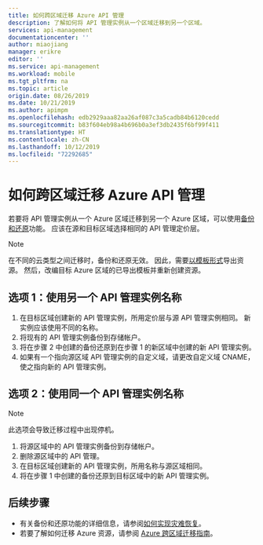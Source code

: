 ```yaml
---
title: 如何跨区域迁移 Azure API 管理
description: 了解如何将 API 管理实例从一个区域迁移到另一个区域。
services: api-management
documentationcenter: ''
author: miaojiang
manager: erikre
editor: ''
ms.service: api-management
ms.workload: mobile
ms.tgt_pltfrm: na
ms.topic: article
origin.date: 08/26/2019
ms.date: 10/21/2019
ms.author: apimpm
ms.openlocfilehash: edb2929aaa82aa26af087c3a5cadb84b6120cedd
ms.sourcegitcommit: b83f604eb98a4b696b0a3ef3db2435f6bf99f411
ms.translationtype: HT
ms.contentlocale: zh-CN
ms.lasthandoff: 10/12/2019
ms.locfileid: "72292685"
---
```

# <a name="how-to-migrate-azure-api-management-across-regions"></a>如何跨区域迁移 Azure API 管理
若要将 API 管理实例从一个 Azure 区域迁移到另一个 Azure 区域，可以使用[备份和还原](api-management-howto-disaster-recovery-backup-restore.md)功能。 应该在源和目标区域选择相同的 API 管理定价层。 

> [!NOTE]
> 在不同的云类型之间迁移时，备份和还原无效。 因此，需要[以模板形式](https://docs.microsoft.com/azure/azure-resource-manager/manage-resource-groups-portal#export-resource-groups-to-templates)导出资源。 然后，改编目标 Azure 区域的已导出模板并重新创建资源。 

## <a name="option-1-use-a-different-api-management-instance-name"></a>选项 1：使用另一个 API 管理实例名称

1. 在目标区域创建新的 API 管理实例，所用定价层与源 API 管理实例相同。 新实例应该使用不同的名称。 
1. 将现有的 API 管理实例备份到存储帐户。
1. 将在步骤 2 中创建的备份还原到在步骤 1 的新区域中创建的新 API 管理实例。
1. 如果有一个指向源区域 API 管理实例的自定义域，请更改自定义域 CNAME，使之指向新的 API 管理实例。 


## <a name="option-2-use-the-same-api-management-instance-name"></a>选项 2：使用同一个 API 管理实例名称

> [!NOTE]
> 此选项会导致迁移过程中出现停机。

1. 将源区域中的 API 管理实例备份到存储帐户。
1. 删除源区域中的 API 管理。 
1. 在目标区域创建新的 API 管理实例，所用名称与源区域相同。
1. 将在步骤 1 中创建的备份还原到目标区域中的新 API 管理实例。  


## <a name="next-steps"></a>后续步骤
* 有关备份和还原功能的详细信息，请参阅[如何实现灾难恢复](api-management-howto-disaster-recovery-backup-restore.md)。
* 若要了解如何迁移 Azure 资源，请参阅 [Azure 跨区域迁移指南](https://github.com/Azure/Azure-Migration-Guidance)。